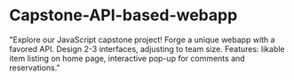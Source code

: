# Capstone-API-based-webapp
"Explore our JavaScript capstone project! Forge a unique webapp with a favored API. Design 2-3 interfaces, adjusting to team size. Features: likable item listing on home page, interactive pop-up for comments and reservations."
